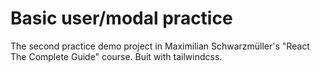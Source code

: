 # Basic user/modal practice

The second practice demo project in Maximilian Schwarzmüller's "React The Complete Guide" course. Buit with tailwindcss.
